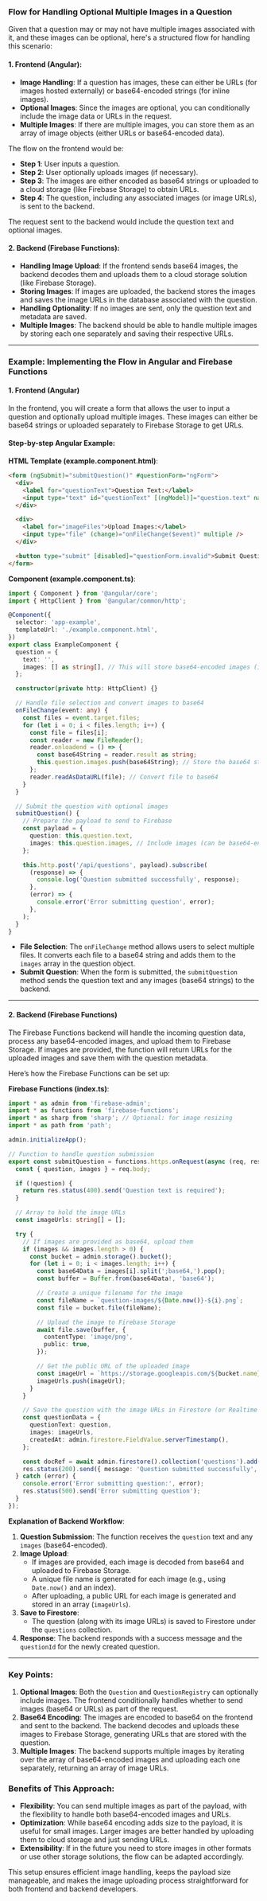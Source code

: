 ### Flow for Handling Optional Multiple Images in a Question

Given that a question may or may not have multiple images associated with it, and these images can be optional, here's a structured flow for handling this scenario:

#### 1. **Frontend (Angular)**:

- **Image Handling**: If a question has images, these can either be URLs (for images hosted externally) or base64-encoded strings (for inline images).
- **Optional Images**: Since the images are optional, you can conditionally include the image data or URLs in the request.
- **Multiple Images**: If there are multiple images, you can store them as an array of image objects (either URLs or base64-encoded data).

The flow on the frontend would be:

- **Step 1**: User inputs a question.
- **Step 2**: User optionally uploads images (if necessary).
- **Step 3**: The images are either encoded as base64 strings or uploaded to a cloud storage (like Firebase Storage) to obtain URLs.
- **Step 4**: The question, including any associated images (or image URLs), is sent to the backend.

The request sent to the backend would include the question text and optional images.

#### 2. **Backend (Firebase Functions)**:

- **Handling Image Upload**: If the frontend sends base64 images, the backend decodes them and uploads them to a cloud storage solution (like Firebase Storage).
- **Storing Images**: If images are uploaded, the backend stores the images and saves the image URLs in the database associated with the question.
- **Handling Optionality**: If no images are sent, only the question text and metadata are saved.
- **Multiple Images**: The backend should be able to handle multiple images by storing each one separately and saving their respective URLs.

---

### Example: Implementing the Flow in Angular and Firebase Functions

#### 1. **Frontend (Angular)**

In the frontend, you will create a form that allows the user to input a question and optionally upload multiple images. These images can either be base64 strings or uploaded separately to Firebase Storage to get URLs.

#### Step-by-step Angular Example:

**HTML Template (example.component.html)**:

```html
<form (ngSubmit)="submitQuestion()" #questionForm="ngForm">
  <div>
    <label for="questionText">Question Text:</label>
    <input type="text" id="questionText" [(ngModel)]="question.text" name="questionText" required />
  </div>

  <div>
    <label for="imageFiles">Upload Images:</label>
    <input type="file" (change)="onFileChange($event)" multiple />
  </div>

  <button type="submit" [disabled]="questionForm.invalid">Submit Question</button>
</form>
```

**Component (example.component.ts)**:

```typescript
import { Component } from '@angular/core';
import { HttpClient } from '@angular/common/http';

@Component({
  selector: 'app-example',
  templateUrl: './example.component.html',
})
export class ExampleComponent {
  question = {
    text: '',
    images: [] as string[], // This will store base64-encoded images (if any)
  };

  constructor(private http: HttpClient) {}

  // Handle file selection and convert images to base64
  onFileChange(event: any) {
    const files = event.target.files;
    for (let i = 0; i < files.length; i++) {
      const file = files[i];
      const reader = new FileReader();
      reader.onloadend = () => {
        const base64String = reader.result as string;
        this.question.images.push(base64String); // Store the base64 string
      };
      reader.readAsDataURL(file); // Convert file to base64
    }
  }

  // Submit the question with optional images
  submitQuestion() {
    // Prepare the payload to send to Firebase
    const payload = {
      question: this.question.text,
      images: this.question.images, // Include images (can be base64-encoded or URLs)
    };

    this.http.post('/api/questions', payload).subscribe(
      (response) => {
        console.log('Question submitted successfully', response);
      },
      (error) => {
        console.error('Error submitting question', error);
      },
    );
  }
}
```

- **File Selection**: The `onFileChange` method allows users to select multiple files. It converts each file to a base64 string and adds them to the `images` array in the question object.
- **Submit Question**: When the form is submitted, the `submitQuestion` method sends the question text and any images (base64 strings) to the backend.

---

#### 2. **Backend (Firebase Functions)**

The Firebase Functions backend will handle the incoming question data, process any base64-encoded images, and upload them to Firebase Storage. If images are provided, the function will return URLs for the uploaded images and save them with the question metadata.

Here’s how the Firebase Functions can be set up:

**Firebase Functions (index.ts)**:

```typescript
import * as admin from 'firebase-admin';
import * as functions from 'firebase-functions';
import * as sharp from 'sharp'; // Optional: for image resizing
import * as path from 'path';

admin.initializeApp();

// Function to handle question submission
export const submitQuestion = functions.https.onRequest(async (req, res) => {
  const { question, images } = req.body;

  if (!question) {
    return res.status(400).send('Question text is required');
  }

  // Array to hold the image URLs
  const imageUrls: string[] = [];

  try {
    // If images are provided as base64, upload them
    if (images && images.length > 0) {
      const bucket = admin.storage().bucket();
      for (let i = 0; i < images.length; i++) {
        const base64Data = images[i].split(';base64,').pop();
        const buffer = Buffer.from(base64Data!, 'base64');

        // Create a unique filename for the image
        const fileName = `question-images/${Date.now()}-${i}.png`;
        const file = bucket.file(fileName);

        // Upload the image to Firebase Storage
        await file.save(buffer, {
          contentType: 'image/png',
          public: true,
        });

        // Get the public URL of the uploaded image
        const imageUrl = `https://storage.googleapis.com/${bucket.name}/${fileName}`;
        imageUrls.push(imageUrl);
      }
    }

    // Save the question with the image URLs in Firestore (or Realtime Database)
    const questionData = {
      questionText: question,
      images: imageUrls,
      createdAt: admin.firestore.FieldValue.serverTimestamp(),
    };

    const docRef = await admin.firestore().collection('questions').add(questionData);
    res.status(200).send({ message: 'Question submitted successfully', questionId: docRef.id });
  } catch (error) {
    console.error('Error submitting question:', error);
    res.status(500).send('Error submitting question');
  }
});
```

**Explanation of Backend Workflow**:

1. **Question Submission**: The function receives the `question` text and any `images` (base64-encoded).
2. **Image Upload**:
   - If images are provided, each image is decoded from base64 and uploaded to Firebase Storage.
   - A unique file name is generated for each image (e.g., using `Date.now()` and an index).
   - After uploading, a public URL for each image is generated and stored in an array (`imageUrls`).
3. **Save to Firestore**:
   - The question (along with its image URLs) is saved to Firestore under the `questions` collection.
4. **Response**: The backend responds with a success message and the `questionId` for the newly created question.

---

### Key Points:

1. **Optional Images**: Both the `Question` and `QuestionRegistry` can optionally include images. The frontend conditionally handles whether to send images (base64 or URLs) as part of the request.
2. **Base64 Encoding**: The images are encoded to base64 on the frontend and sent to the backend. The backend decodes and uploads these images to Firebase Storage, generating URLs that are stored with the question.
3. **Multiple Images**: The backend supports multiple images by iterating over the array of base64-encoded images and uploading each one separately, returning an array of image URLs.

### Benefits of This Approach:

- **Flexibility**: You can send multiple images as part of the payload, with the flexibility to handle both base64-encoded images and URLs.
- **Optimization**: While base64 encoding adds size to the payload, it is useful for small images. Larger images are better handled by uploading them to cloud storage and just sending URLs.
- **Extensibility**: If in the future you need to store images in other formats or use other storage solutions, the flow can be adapted accordingly.

This setup ensures efficient image handling, keeps the payload size manageable, and makes the image uploading process straightforward for both frontend and backend developers.
